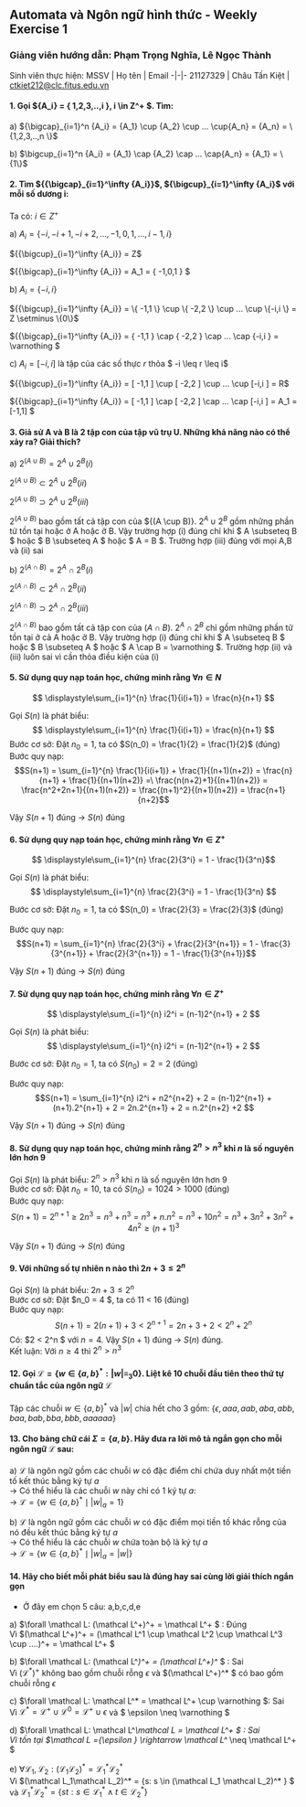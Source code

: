 ## Automata và Ngôn ngữ hình thức - Weekly Exercise 1

### Giảng viên hướng dẫn: Phạm Trọng Nghĩa, Lê Ngọc Thành

Sinh viên thực hiện: 
MSSV | Họ tên | Email
-|-|-
21127329 | Châu Tấn Kiệt | ctkiet212@clc.fitus.edu.vn

#### 1. Gọi ${A_i} = \{ 1,2,3,..,i \}, i \in Z^+ $. Tìm:
a) ${\bigcap}_{i=1}^n {A_i} = {A_1} \cup {A_2} \cup ... \cup{A_n} = {A_n} = \{1,2,3,..,n \}$

b) $\bigcup_{i=1}^n {A_i} = {A_1} \cap {A_2} \cap ... \cap{A_n} = {A_1} = \{1\}$	

#### 2. Tìm ${{\bigcap}_{i=1}^\infty {A_i}}$, ${\bigcup}_{i=1}^\infty {A_i}$ với mỗi số dương i:

Ta có: $i\in Z^+$ 

a) ${A_i} = \{ -i,-i+1,-i+2,...,-1,0,1,...,i-1,i \}$

${{\bigcup}_{i=1}^\infty {A_i}} = Z$ 

${{\bigcap}_{i=1}^\infty {A_i}} = A_1 = \{ -1,0,1 \} $

b) ${A_i} = \{ -i,i \}$

${{\bigcup}_{i=1}^\infty {A_i}} = \{ -1,1 \} \cup \{ -2,2 \} \cup ... \cup \{-i,i \} = Z \setminus \{0\}$ 

${{\bigcap}_{i=1}^\infty {A_i}} = \{ -1,1 \} \cap \{ -2,2 \} \cap ... \cap \{-i,i \} = \varnothing $

c) ${A_i} = [-i,i]$ là tập của các số thực $r$ thỏa $ -i \leq r \leq i$

${{\bigcup}_{i=1}^\infty {A_i}} = [ -1,1 ] \cup [ -2,2 ] \cup ... \cup [-i,i ] = R$

${{\bigcap}_{i=1}^\infty {A_i}} = [ -1,1 ] \cap [ -2,2 ] \cap ... \cap [-i,i ] = A_1 = [-1,1] $

#### 3. Giả sử A và B là 2 tập con của tập vũ trụ U. Những khả năng nào có thể xảy ra? Giải thích?
a) $2^{(A \cup B)} = 2^A  \cup 2^B (i)$ 

$2^{(A \cup B)} \subset 2^A  \cup 2^B (ii)$

$2^{(A \cup B)} \supset 2^A  \cup 2^B (iii)$

$2^{(A \cup B)}$ bao gồm tất cả tập con của ${(A \cup B)}. $2^A  \cup 2^B$ gồm những phần tử tồn tại hoặc ở A hoặc ở B. Vậy trường hợp (i) đúng chỉ khi $ A \subseteq B $ hoặc $ B \subseteq A $ hoặc $ A = B $. Trường hợp (iii) đúng với mọi A,B và (ii) sai  

b) $2^{(A \cap B)} = 2^A  \cap 2^B (i)$

$2^{(A \cap B)} \subset 2^A  \cap 2^B (ii)$

$2^{(A \cap B)} \supset 2^A  \cap 2^B (iii)$

$2^{(A \cap B)}$ bao gồm tất cả tập con của ${(A \cap B)}$. $2^A  \cap 2^B$ chỉ gồm những phần tử tồn tại ở cả A hoặc ở B. Vậy trường hợp (i) đúng chỉ khi $ A \subseteq B $ hoặc $ B \subseteq A $ hoặc $ A \cap B = \varnothing $. Trường hợp (ii) và (iii) luôn sai vì cần thỏa điều kiện của (i)  

#### 5. Sử dụng quy nạp toán học, chứng minh rằng $\forall n \in N$
$$
\displaystyle\sum_{i=1}^{n} \frac{1}{i(i+1)} = \frac{n}{n+1}
$$

Gọi $S(n)$ là phát biểu:
$$
\displaystyle\sum_{i=1}^{n} \frac{1}{i(i+1)} = \frac{n}{n+1}
$$
Bước cơ sở: Đặt $n_0 = 1$, ta có $S(n_0) =  \frac{1}{2} = \frac{1}{2}$ (đúng)
<br/>
Bước quy nạp:
<br/>
 $$S(n+1) = \sum_{i=1}^{n} \frac{1}{i(i+1)} + \frac{1}{(n+1)(n+2)} = \frac{n}{n+1} + \frac{1}{(n+1)(n+2)} =\ 
\frac{n(n+2)+1}{(n+1)(n+2)} = \frac{n^2+2n+1}{(n+1)(n+2)} = \frac{(n+1)^2}{(n+1)(n+2)} = \frac{n+1}{n+2}$$

Vậy $S(n+1)$ đúng -> $S(n)$ đúng

#### 6. Sử dụng quy nạp toán học, chứng minh rằng $\forall n \in Z^+$
$$
\displaystyle\sum_{i=1}^{n} \frac{2}{3^i} = 1 - \frac{1}{3^n}$$

Gọi $S(n)$ là phát biểu:
$$
\displaystyle\sum_{i=1}^{n} \frac{2}{3^i} = 1 - \frac{1}{3^n}
$$

Bước cơ sở: Đặt $n_0 = 1$, ta có $S(n_0) =  \frac{2}{3} = \frac{2}{3}$ (đúng)

Bước quy nạp:
<br/>
 $$S(n+1) = \sum_{i=1}^{n} \frac{2}{3^i} + \frac{2}{3^{n+1}} = 1 - \frac{3}{3^{n+1}} + \frac{2}{3^{n+1}} = 1 - \frac{1}{3^{n+1}}$$

Vậy $S(n+1)$ đúng -> $S(n)$ đúng
#### 7. Sử dụng quy nạp toán học, chứng minh rằng $\forall n \in Z^+$

$$
\displaystyle\sum_{i=1}^{n} i2^i = (n-1)2^{n+1} + 2
$$

Gọi $S(n)$ là phát biểu:
$$
\displaystyle\sum_{i=1}^{n} i2^i = (n-1)2^{n+1} + 2
$$

Bước cơ sở: Đặt $n_0 = 1$, ta có $S(n_0) = 2 = 2$ (đúng)

Bước quy nạp:
<br/>
 $$S(n+1) = \sum_{i=1}^{n} i2^i + n2^{n+2} + 2 = (n-1)2^{n+1} +  (n+1).2^{n+1} + 2 =  2n.2^{n+1} + 2 = n.2^{n+2} +2  $$

Vậy $S(n+1)$ đúng -> $S(n)$ đúng

#### 8. Sử dụng quy nạp toán học, chứng minh rằng $2^n > n^3$ khi $n$ là số nguyên lớn hơn 9
Gọi $S(n)$ là phát biểu:
$2^n > n^3$ khi $n$ là số nguyên lớn hơn 9
<br/>
Bước cơ sở: Đặt $n_0 = 10$, ta có $S(n_0) = 1024 > 1000$ (đúng)
<br/>
Bước quy nạp:
 $$ S(n+1) = 2^{n+1} \geq 2n^3 = n^3 + n^3 = n^3 + n.n^2 = n^3 + 10n^2 = n^3 + 3n^2 + 3n^2 + 4n^2 \geq
 (n+1)^3$$

Vậy $S(n+1)$ đúng -> $S(n)$ đúng

#### 9. Với những số tự nhiên n nào thì $2n + 3 \leq 2^n$
Gọi $S(n)$ là phát biểu:
$2n + 3 \leq 2^n$
<br/>
Bước cơ sở: Đặt $n_0 = 4 $, ta có 11 < 16 (đúng)
<br/>
Bước quy nạp:
$$
S(n+1) = 2(n+1) + 3 < 2^{n+1} = 2n+3+ 2 < 2^n + 2^n
$$
Có: $2 < 2^n $ với $n=4$.
Vậy $S(n+1)$ đúng -> $S(n)$ đúng.
<br/>
Kết luận: Với $n \geq 4$ thì $2^n > n^3$

#### 12. Gọi $\mathcal L = \{ w \in  \{a, b\}^*: |w| \equiv_3 0 \}$. Liệt kê 10 chuỗi đầu tiên theo thứ tự chuẩn tắc của ngôn ngữ $\mathcal L$
Tập các chuỗi ${ w \in  \{a, b\}^*}$ và $|w|$ chia hết cho 3 gồm:
$\{ \epsilon, aaa, aab, aba, abb, baa, bab, bba, bbb, aaaaaa \}$

#### 13. Cho bảng chữ cái $\Sigma = \{ a,b\}$. Hãy đưa ra lời mô tả ngắn gọn cho mỗi ngôn ngữ $\mathcal L$ sau:
a) $\mathcal L$ là ngôn ngữ gồm các chuỗi $w$ có đặc điểm chỉ chứa duy nhất một tiền tố kết thúc bằng ký tự $a$
<br/>
-> Có thể hiểu là các chuỗi $w$ này chỉ có 1 ký tự $a$:
<br/>
-> $\mathcal L = \{  w \in  \{a, b\}^* \mid |w|_a = 1 \}$ 

b) $\mathcal L$ là ngôn ngữ gồm các chuỗi $w$ có đặc điểm mọi tiền tố khác rỗng của nó đều kết thúc bằng ký tự $a$
<br/>
-> Có thể hiểu là các chuỗi $w$ chứa toàn bộ là ký tự $a$
<br/>
-> $\mathcal L = \{  w \in  \{a, b\}^* \mid |w|_a = |w| \}$ 

#### 14. Hãy cho biết mỗi phát biểu sau là đúng hay sai cùng lời giải thích ngắn gọn
- Ở đây em chọn 5 câu: a,b,c,d,e

a) $\forall \mathcal L: (\mathcal L^+)^+ = \mathcal L^+ $ : Đúng
<br/> 
Vì $(\mathcal L^+)^+ = (\mathcal L^1 \cup \mathcal L^2 \cup \mathcal L^3 \cup ....)^+ = \mathcal L^+ $
<br/> 

b) $\forall \mathcal L: (\mathcal L^*)^+ = (\mathcal L^+)^* $ : Sai
<br/>
Vì $(\mathcal L^*)^+$ không bao gồm chuỗi rỗng $\epsilon$ và $(\mathcal L^+)^* $ có bao gồm chuỗi rỗng $\epsilon$
<br/> 

c) $\forall \mathcal L: \mathcal L^* = \mathcal L^+ \cup \varnothing $: Sai
<br/>
Vì $\mathcal L^* = \mathcal L^+ \cup \mathcal L^0 = \mathcal L^+ \cup \epsilon$ và $ \epsilon \neq \varnothing $
 <br/> 

d) $\forall \mathcal L: \mathcal L^*\mathcal L = \mathcal L^+ $ : Sai
<br/>
Vì tồn tại $\mathcal L =\{\epsilon \} \rightarrow \mathcal L^* \neq \mathcal L^+ $
 <br/> 

e) $\forall \mathcal L_1,\mathcal L_2: (\mathcal L_1\mathcal L_2)^* = \mathcal L_1^*\mathcal L_2^*$
<br/>
Vì $(\mathcal L_1\mathcal L_2)^* = \{s: s \in (\mathcal L_1 \mathcal L_2)^* \} $
và $\mathcal L_1^*\mathcal L_2^* = \{st: s \in \mathcal L_1^*  \wedge t \in \mathcal L_2^* \}$

<script type="text/javascript" src="http://cdn.mathjax.org/mathjax/latest/MathJax.js?config=TeX-AMS-MML_HTMLorMML"></script>
<script type="text/x-mathjax-config">
  MathJax.Hub.Config({ tex2jax: {inlineMath: [['$', '$']]}, messageStyle: "none" });
</script>